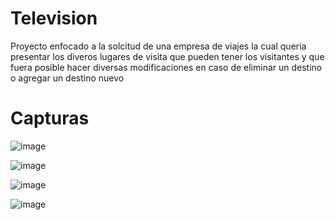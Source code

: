 # Television

Proyecto enfocado a la solcitud de una empresa de viajes la cual queria presentar los diveros lugares de visita que pueden tener los visitantes y que fuera posible hacer diversas modificaciones en caso de eliminar un destino o agregar un destino nuevo

# Capturas

![image](https://github.com/chucho5280/VisitasSanJuandelRio/assets/96545330/0441716a-7e2c-4b1d-b501-0979832cb198)

![image](https://github.com/chucho5280/VisitasSanJuandelRio/assets/96545330/35eef4b1-f95f-4c9d-8cdf-20bec3c6ab6e)

![image](https://github.com/chucho5280/VisitasSanJuandelRio/assets/96545330/2299b424-f83d-49a4-877f-cee976128b1b)

![image](https://github.com/chucho5280/VisitasSanJuandelRio/assets/96545330/1b15f506-f163-464e-92fa-fd3c82a75e29)

